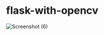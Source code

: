 # flask-with-opencv
![Screenshot (6)](https://user-images.githubusercontent.com/114731878/212879298-d4f43845-e2ba-4b25-abc8-d28e528e00da.png)
